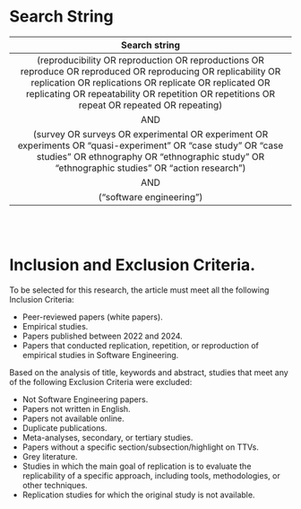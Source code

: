 # Search String

| Search string |
|:---------------:|
|(reproducibility OR reproduction OR reproductions OR reproduce OR reproduced OR reproducing OR replicability OR replication OR replications OR replicate OR replicated OR replicating OR repeatability OR repetition OR repetitions OR repeat OR repeated OR repeating)|
|AND|
|(survey OR surveys OR experimental OR experiment OR experiments OR “quasi-experiment” OR “case study” OR “case studies” OR ethnography OR “ethnographic study” OR “ethnographic studies” OR “action research”)|
|AND|
|(“software engineering”)|

<br><br>

# Inclusion and Exclusion Criteria.

To be selected for this research, the article must meet all the following Inclusion Criteria:

- Peer-reviewed papers (white papers).
- Empirical studies.
- Papers published between 2022 and 2024.
- Papers that conducted replication, repetition, or reproduction of empirical studies in Software Engineering.

Based on the analysis of title, keywords and abstract, studies that meet any of the following Exclusion Criteria were excluded:

- Not Software Engineering papers.
- Papers not written in English.
- Papers not available online.
- Duplicate publications.
- Meta-analyses, secondary, or tertiary studies.
- Papers without a specific section/subsection/highlight on TTVs.
- Grey literature.
- Studies in which the main goal of replication is to evaluate the replicability of a specific approach, including tools, methodologies, or other techniques.
- Replication studies for which the original study is not available.
